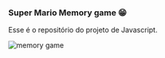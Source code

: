 ### Super Mario Memory game :grin:

Esse é o repositório do projeto de Javascript.


![memory game](https://user-images.githubusercontent.com/105800188/172461393-bc621ca5-4e78-465f-b278-0a8962a1c61e.png)
